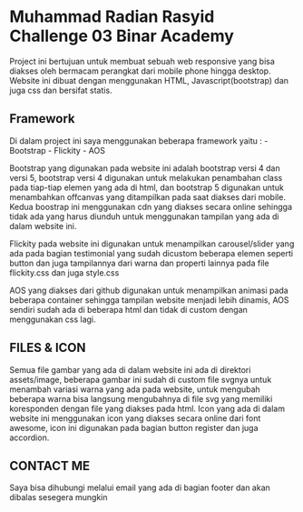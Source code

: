 # Muhammad Radian Rasyid Challenge 03 Binar Academy

Project ini bertujuan untuk membuat sebuah web responsive yang bisa diakses oleh bermacam perangkat dari mobile phone hingga desktop. Website ini dibuat dengan menggunakan HTML, Javascript(bootstrap) dan juga css dan bersifat statis.

## Framework
 Di dalam project ini saya menggunakan beberapa framework yaitu :
    - Bootstrap
    - Flickity
    - AOS

Bootstrap yang digunakan pada website ini adalah bootstrap versi 4 dan versi 5, bootstrap versi 4 digunakan untuk melakukan penambahan class pada tiap-tiap elemen yang ada di html, dan bootstrap 5 digunakan untuk menambahkan offcanvas yang ditampilkan pada saat diakses dari mobile. Kedua boostrap ini menggunakan cdn yang diakses secara online sehingga tidak ada yang harus diunduh untuk menggunakan tampilan yang ada di dalam website ini.

Flickity pada website ini digunakan untuk menampilkan carousel/slider yang ada pada bagian testimonial yang sudah dicustom beberapa elemen seperti button dan juga tampilannya dari warna dan properti lainnya pada file flickity.css dan juga style.css

AOS yang diakses dari github digunakan untuk menampilkan animasi pada beberapa container sehingga tampilan website menjadi lebih dinamis, AOS sendiri sudah ada di beberapa html dan tidak di custom dengan menggunakan css lagi.

## FILES & ICON
Semua file gambar yang ada di dalam website ini ada di direktori assets/image, beberapa gambar ini sudah di custom file svgnya untuk menambah variasi warna yang ada pada website, untuk mengubah beberapa warna bisa langsung mengubahnya di file svg yang memiliki koresponden dengan file yang diakses pada html.
Icon yang ada di dalam website ini menggunakan icon yang diakses secara online dari font awesome, icon ini digunakan pada bagian button register dan juga accordion.

## CONTACT ME
Saya bisa dihubungi melalui email yang ada di bagian footer dan akan dibalas sesegera mungkin
